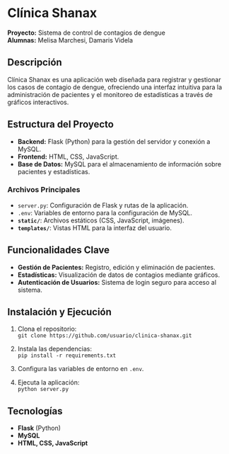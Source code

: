 # Clínica Shanax

**Proyecto:** Sistema de control de contagios de dengue  
**Alumnas:** Melisa Marchesi, Damaris Videla

## Descripción

Clínica Shanax es una aplicación web diseñada para registrar y gestionar los casos de contagio de dengue, ofreciendo una interfaz intuitiva para la administración de pacientes y el monitoreo de estadísticas a través de gráficos interactivos. 

## Estructura del Proyecto

- **Backend:** Flask (Python) para la gestión del servidor y conexión a MySQL.
- **Frontend:** HTML, CSS, JavaScript.
- **Base de Datos:** MySQL para el almacenamiento de información sobre pacientes y estadísticas.

### Archivos Principales

- `server.py`: Configuración de Flask y rutas de la aplicación.
- `.env`: Variables de entorno para la configuración de MySQL.
- **`static/`**: Archivos estáticos (CSS, JavaScript, imágenes).
- **`templates/`**: Vistas HTML para la interfaz del usuario.

## Funcionalidades Clave

- **Gestión de Pacientes:** Registro, edición y eliminación de pacientes.
- **Estadísticas:** Visualización de datos de contagios mediante gráficos.
- **Autenticación de Usuarios:** Sistema de login seguro para acceso al sistema.

## Instalación y Ejecución

1. Clona el repositorio:  
   `git clone https://github.com/usuario/clinica-shanax.git`

2. Instala las dependencias:  
   `pip install -r requirements.txt`

3. Configura las variables de entorno en `.env`.

4. Ejecuta la aplicación:  
   `python server.py`

## Tecnologías

- **Flask** (Python)
- **MySQL**
- **HTML, CSS, JavaScript**

